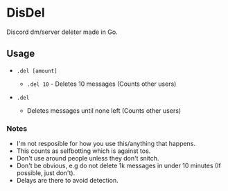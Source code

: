# DisDel
Discord dm/server deleter made in Go.

## Usage
- `.del [amount]`
  - `.del 10` - Deletes 10 messages (Counts other users)

- `.del`
  - Deletes messages until none left (Counts other users)

### Notes
- I'm not resposible for how you use this/anything that happens.
- This counts as selfbotting which is against tos.
- Don't use around people unless they don't snitch.
- Don't be obvious, e.g do not delete 1k messages in under 10 minutes (If possible, just don't).
- Delays are there to avoid detection.
